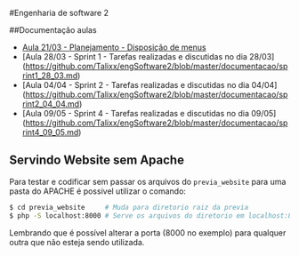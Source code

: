 #Engenharia de software 2

##Documentação aulas
*  [Aula 21/03 - Planejamento - Disposição de menus](https://github.com/Talixx/engSoftware2/blob/master/documentacao/planejamento_21_03.md)
* [Aula 28/03 - Sprint 1 - Tarefas realizadas e discutidas no dia 28/03] (https://github.com/Talixx/engSoftware2/blob/master/documentacao/sprint1_28_03.md)
* [Aula 04/04 - Sprint 2 - Tarefas realizadas e discutidas no dia 04/04] (https://github.com/Talixx/engSoftware2/blob/master/documentacao/sprint2_04_04.md)
* [Aula 09/05 - Sprint 4 - Tarefas realizadas e discutidas no dia 09/05] (https://github.com/Talixx/engSoftware2/blob/master/documentacao/sprint4_09_05.md)

## Servindo Website sem Apache

Para testar e codificar sem passar os arquivos do `previa_website` para uma pasta do APACHE é possivel utilizar o comando:

```bash
$ cd previa_website     # Muda para diretorio raiz da previa
$ php -S localhost:8000 # Serve os arquivos do diretorio em localhost:8000
```

Lembrando que é possível alterar a porta (8000 no exemplo) para qualquer outra que não esteja sendo utilizada.
